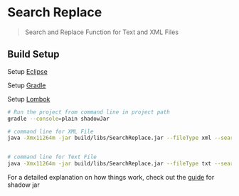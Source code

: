 # Search Replace

> Search and Replace Function for Text and XML Files

## Build Setup

Setup [Eclipse](https://www.eclipse.org/downloads/) 

Setup [Gradle](https://gradle.org/install/)

Setup [Lombok](https://projectlombok.org/download)



``` bash
# Run the project from command line in project path
gradle --console=plain shadowJar

# command line for XML File
java -Xmx11264m -jar build/libs/SearchReplace.jar --fileType xml --searchString trace --replaceString error --sourceFile fileplace/configuration.xml --targetFile fileplace/result.xml


# command line for Text File
java -Xmx11264m -jar build/libs/SearchReplace.jar --fileType txt --searchString customer --replaceString client --sourceFile fileplace/manifest.txt --targetFile fileplace/result.txt

```

For a detailed explanation on how things work, check out the [guide](https://imperceptiblethoughts.com/shadow/introduction/#benefits-of-shadow) for shadow jar
